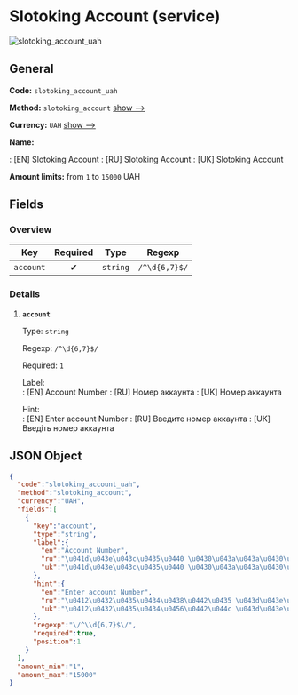 
# Slotoking Account (service) 
![slotoking_account_uah](https://static.openfintech.io/payout_methods/slotoking_account_uah/logo.svg?w=400&c=v0.59.26#w24)  

## General 
 
**Code:** `slotoking_account_uah` 
 
**Method:** `slotoking_account` [show -->](/payout-methods/slotoking_account/) 
 
**Currency:** `UAH` [show -->](/currencies/UAH/) 
 
**Name:** 
 
:	[EN] Slotoking Account 
:	[RU] Slotoking Account 
:	[UK] Slotoking Account 
 
**Amount limits:** from `1` to `15000` UAH 

## Fields 

### Overview 

|Key|Required|Type|Regexp| 
|:---:|:---:|:---:|:---:| 
|`account`|✔|`string`|`/^\d{6,7}$/`| 
 

### Details 
 
1. **`account`** 
 
	Type: `string` 
 
	Regexp: `/^\d{6,7}$/` 
 
	Required: `1` 
 
	Label:  
	: [EN] Account Number 
	: [RU] Номер аккаунта 
	: [UK] Номер аккаунта 
 
	Hint:  
	: [EN] Enter account Number 
	: [RU] Введите номер аккаунта 
	: [UK] Введіть номер аккаунта 
 

## JSON Object 

```json
{
  "code":"slotoking_account_uah",
  "method":"slotoking_account",
  "currency":"UAH",
  "fields":[
    {
      "key":"account",
      "type":"string",
      "label":{
        "en":"Account Number",
        "ru":"\u041d\u043e\u043c\u0435\u0440 \u0430\u043a\u043a\u0430\u0443\u043d\u0442\u0430",
        "uk":"\u041d\u043e\u043c\u0435\u0440 \u0430\u043a\u043a\u0430\u0443\u043d\u0442\u0430"
      },
      "hint":{
        "en":"Enter account Number",
        "ru":"\u0412\u0432\u0435\u0434\u0438\u0442\u0435 \u043d\u043e\u043c\u0435\u0440 \u0430\u043a\u043a\u0430\u0443\u043d\u0442\u0430",
        "uk":"\u0412\u0432\u0435\u0434\u0456\u0442\u044c \u043d\u043e\u043c\u0435\u0440 \u0430\u043a\u043a\u0430\u0443\u043d\u0442\u0430"
      },
      "regexp":"\/^\\d{6,7}$\/",
      "required":true,
      "position":1
    }
  ],
  "amount_min":"1",
  "amount_max":"15000"
}
```  
